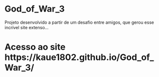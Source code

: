 # God_of_War_3
Projeto desenvolvido a partir de um desafio entre amigos, que gerou esse incrível site extenso...
<h1>Acesso ao site
https://kaue1802.github.io/God_of_War_3/
